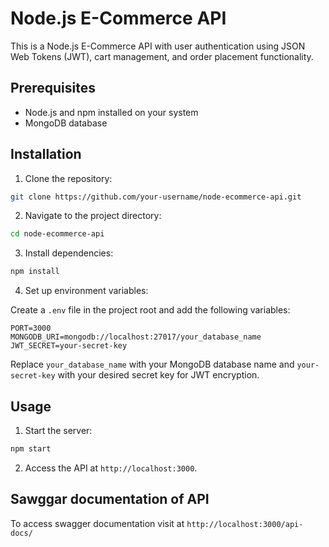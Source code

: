 # Node.js E-Commerce API

This is a Node.js E-Commerce API with user authentication using JSON Web Tokens (JWT), cart management, and order placement functionality.

## Prerequisites

- Node.js and npm installed on your system
- MongoDB database

## Installation

1. Clone the repository:

```bash
git clone https://github.com/your-username/node-ecommerce-api.git
```

2. Navigate to the project directory:

```bash
cd node-ecommerce-api
```

3. Install dependencies:

```bash
npm install
```

4. Set up environment variables:

Create a `.env` file in the project root and add the following variables:

```env
PORT=3000
MONGODB_URI=mongodb://localhost:27017/your_database_name
JWT_SECRET=your-secret-key
```

Replace `your_database_name` with your MongoDB database name and `your-secret-key` with your desired secret key for JWT encryption.

## Usage

1. Start the server:

```bash
npm start
```

2. Access the API at `http://localhost:3000`.

## Sawggar documentation of API

To access swagger documentation visit at `http://localhost:3000/api-docs/`
